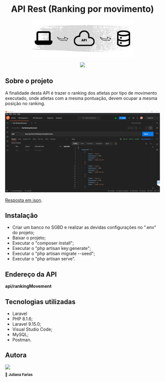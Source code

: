 <h1 align="center"> API Rest (Ranking por movimento) </h1>

<p align="center"><a href="https://github.com/juxfarias/competicao" target="_blank"><img src=".others/api_logo.jpg"></a></p>

<p align="center">
<img src="http://img.shields.io/static/v1?label=STATUS&message=em%20analise&color=GREEN&style=for-the-badge"/>
</p>

## Sobre o projeto

A finalidade desta API é trazer o ranking dos atletas por tipo de movimento executado, onde atletas com a mesma pontuação, devem ocupar a mesma posição no ranking.

<p align="center"><a href="https://laravel.com" target="_blank"><img src="https://github.com/juxfarias/competicao/blob/main/.others/api_chamada.jpg"></a></p>


[Resposta em json](https://raw.githubusercontent.com/juxfarias/competicao/main/.others/api_response.json).

## Instalação

- Criar um banco no SGBD e realizar as devidas configurações no ".env" do projeto;
- Baixar o projeto;
- Executar o "composer install";
- Executar o "php artisan key:generate";
- Executar o "php artisan migrate --seed";
- Executar o "php artisan serve".

## Endereço da API

**api/rankingMovement**

## Tecnologias utilizadas

- Laravel
- PHP 8.1.6;
- Laravel 9.15.0;
- Visual Studio Code;
- MySQL;
- Postman.

## Autora

<img src="https://avatars.githubusercontent.com/u/49696836?v=4" width=115><br><sub>:raising_hand: <b>Juliana Farias</b></sub>


